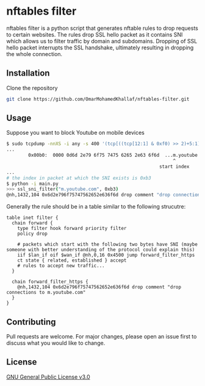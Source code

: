 # nftables filter

nftables filter is a python script that generates nftable rules to drop requests to certain websites.
The rules drop SSL hello packet as it contains SNI which allows us to filter traffic by domain and subdomains.
Dropping of SSL hello packet interrupts the SSL handshake, ultimately resulting in dropping the whole connection.

## Installation

Clone the repository

```bash
git clone https://github.com/OmarMohamedKhallaf/nftables-filter.git
```

## Usage
Suppose you want to block Youtube on mobile devices 
```bash
$ sudo tcpdump -nnXS -i any -s 400 '(tcp[((tcp[12:1] & 0xf0) >> 2)+5:1] = 0x01) and (tcp[((tcp[12:1] & 0xf0) >> 2):1] = 0x16)'
...
        0x00b0:  0000 0d6d 2e79 6f75 7475 6265 2e63 6f6d  ...m.youtube.com
                                                             ^
                                                        start index
...
# the index in packet at which the SNI exists is 0xb3
$ python -i main.py
>>> ssl_sni_filter("m.youtube.com", 0xb3)
@nh,1432,104 0x6d2e796f75747562652e636f6d drop comment "drop connections to m.youtube.com"

```
Generally the rule should be in a table similar to the following strucutre:
```
table inet filter {
  chain forward {
    type filter hook forward priority filter
    policy drop

    # packets which start with the following two bytes have SNI (maybe someone with better understanding of the protocol could explain this)
    iif $lan_if oif $wan_if @nh,0,16 0x4500 jump forward_filter_https
    ct state { related, established } accept
    # rules to accept new traffic...
  }

  chain forward_filter_https {
    @nh,1432,104 0x6d2e796f75747562652e636f6d drop comment "drop connections to m.youtube.com"
  }
}
```

## Contributing
Pull requests are welcome. For major changes, please open an issue first to discuss what you would like to change.

## License
[GNU General Public License v3.0](https://choosealicense.com/licenses/gpl-3.0/)